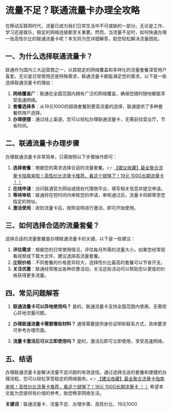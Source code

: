 # 流量不足？联通流量卡办理全攻略

在移动互联网时代，流量已成为我们日常生活中不可或缺的一部分。无论是工作、学习还是娱乐，稳定的网络连接都至关重要。然而，当流量不足时，如何快速办理一张高性价比的联通流量卡呢？本文将为您详细解答，助您轻松解决流量困扰。

## 一、为什么选择联通流量卡？

联通作为国内三大运营商之一，以其稳定的网络覆盖和多样化的流量套餐深受用户喜爱。无论是日常使用还是特殊需求，联通流量卡都能满足您的需求。以下是一些选择联通流量卡的理由：

1. **网络覆盖广**：联通在全国范围内拥有广泛的网络覆盖，确保您随时随地都能享受高速网络。
2. **套餐选择多**：从19元100G的超值套餐到更高流量的选择，联通提供了多种套餐供用户选择。
3. **办理便捷**：通过线上渠道，您可以轻松办理联通流量卡，无需前往营业厅，节省时间。

## 二、联通流量卡办理步骤

办理联通流量卡非常简单，只需按照以下步骤操作即可：

1. **选择套餐**：根据您的需求选择合适的流量套餐。👉 [【建议收藏】最全聚合流量卡指南来啦！高性价比流量卡推荐，看这个就够了！19元 100G长期流量卡 ！！](https://bit.ly/Liuliangka)
2. **在线申请**：访问联通官方网站或授权代理商平台，填写相关信息并提交申请。
3. **等待审核**：联通将在短时间内审核您的申请，审核通过后，流量卡将邮寄至您指定的地址。
4. **激活使用**：收到流量卡后，按照说明进行激活，即可开始使用。

## 三、如何选择合适的流量套餐？

选择合适的流量套餐是办理联通流量卡的关键。以下是一些建议：

1. **评估需求**：根据您的日常使用情况，评估每月所需的流量大小。如果您经常观看视频或下载大文件，建议选择高流量套餐。
2. **比较价格**：不同套餐的价格差异较大，选择性价比最高的套餐可以节省开支。
3. **关注优惠**：联通经常推出各种优惠活动，关注这些活动可以帮助您以更低的价格获得更多流量。

## 四、常见问题解答

1. **联通流量卡可以异地使用吗？**
   是的，联通流量卡支持全国范围内使用，无需担心异地流量问题。

2. **办理联通流量卡需要哪些材料？**
   通常需要提供身份证明和联系方式，具体要求可参考办理页面。

3. **流量卡激活后可以立即使用吗？**
   是的，激活后即可立即使用，享受高速网络。

## 五、结语

办理联通流量卡是解决流量不足问题的有效途径。通过选择合适的套餐和便捷的办理流程，您可以轻松享受稳定的网络服务。👉 [【建议收藏】最全聚合流量卡指南来啦！高性价比流量卡推荐，看这个就够了！19元 100G长期流量卡 ！！](https://bit.ly/Liuliangka) 希望本文能为您提供有价值的参考，助您畅享网络生活。

**关键词**：联通流量卡、流量不足、办理步骤、高性价比、19元100G